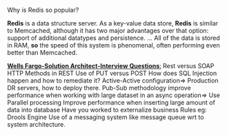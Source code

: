Why is Redis so popular?

**Redis** is a data structure server. As a key-value data store, **Redis** is similar to Memcached, although it has two major advantages over that option: support of additional datatypes and persistence. ... All of the data is stored in RAM, **so** the speed of this system is phenomenal, often performing even better than Memcached.

<u>**Wells Fargo-Solution Architect-Interview Questions**:</u>
Rest versus SOAP
HTTP Methods in REST
Use of PUT versus POST
How does SQL Injection happen and how to remediate it?
Active-Active configuration=> Production DR servers, how to deploy there. 
Pub-Sub methodology
improve performance when working with large dataset in an async operation=> Use Parallel processing
Improve performance when inserting large amount of data into database
Have you worked to externalize business Rules eg: Drools Engine
Use of a messaging system like message queue wrt to system architecture. 